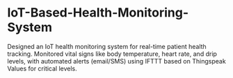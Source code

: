 # IoT-Based-Health-Monitoring-System
Designed an IoT health monitoring system for real-time patient health tracking. Monitored vital signs like body temperature, heart rate, and drip levels, with automated alerts (email/SMS) using IFTTT based on Thingspeak Values for critical levels.
